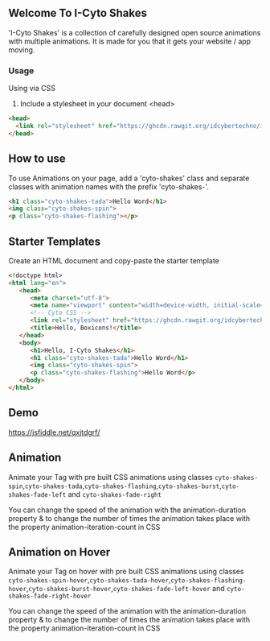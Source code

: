 ## Welcome To I-Cyto Shakes

'I-Cyto Shakes' is a collection of carefully designed open source animations with multiple animations. It is made for you that it gets your website / app moving.

### Usage
Using via CSS
1. Include a stylesheet in your document &lt;head&gt;
```markdown
<head>
  <link rel="stylesheet" href="https://ghcdn.rawgit.org/idcybertechno/icyto-shakes/gh-pages/i-cyto-shakes.css">
</head>
```
## How to use
To use Animations on your page, add a 'cyto-shakes' class and separate classes with animation names with the prefix 'cyto-shakes-'.
```markdown
<h1 class="cyto-shakes-tada">Hello Word</h1>
<img class="cyto-shakes-spin">
<p class="cyto-shakes-flashing"></p>
```
## Starter Templates
Create an HTML document and copy-paste the starter template

```markdown
<!doctype html>
<html lang="en">
   <head>
      <meta charset="utf-8">
      <meta name="viewport" content="width=device-width, initial-scale=1, shrink-to-fit=no">
      <!-- Cyto CSS -->
      <link rel="stylesheet" href="https://ghcdn.rawgit.org/idcybertechno/icyto-shakes/gh-pages/i-cyto-shakes.css">
      <title>Hello, Boxicons!</title>
   </head>
   <body>
      <h1>Hello, I-Cyto Shakes</h1>
      <h1 class="cyto-shakes-tada">Hello Word</h1>
      <img class="cyto-shakes-spin">
      <p class="cyto-shakes-flashing">Hello Word</p>
   </body>
</html>
```
## Demo
https://jsfiddle.net/qxjtdgrf/
## Animation
Animate your Tag with pre built CSS animations using classes `cyto-shakes-spin`,`cyto-shakes-tada`,`cyto-shakes-flashing`,`cyto-shakes-burst`,`cyto-shakes-fade-left` and `cyto-shakes-fade-right`

You can change the speed of the animation with the animation-duration property & to change the number of times the animation takes place with the property animation-iteration-count in CSS

## Animation on Hover
Animate your Tag on hover with pre built CSS animations using classes `cyto-shakes-spin-hover`,`cyto-shakes-tada-hover`,`cyto-shakes-flashing-hover`,`cyto-shakes-burst-hover`,`cyto-shakes-fade-left-hover` and `cyto-shakes-fade-right-hover`

You can change the speed of the animation with the animation-duration property & to change the number of times the animation takes place with the property animation-iteration-count in CSS
